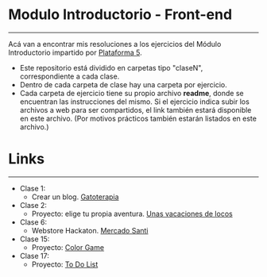 # Modulo Introductorio - Front-end
___
Acá van a encontrar mis resoluciones a los ejercicios del Módulo Introductorio impartido por [Plataforma 5](https://plataforma5.la/ar/presencial/intro).

- Este repositorio está dividido en carpetas tipo "claseN", correspondiente a cada clase. 
- Dentro de cada carpeta de clase hay una carpeta por ejercicio.
- Cada carpeta de ejercicio tiene su propio archivo **readme**, donde se encuentran las instrucciones del mismo. Si el ejercicio indica subir los archivos a web para ser compartidos, el link también estará disponible en este archivo. \(Por motivos prácticos también estarán listados en este archivo.\)


# Links 
___
- Clase 1:
   - Crear un blog. [Gatoterapia](https://tender-pasteur-35d527.netlify.app/)
- Clase 2:
   - Proyecto: elige tu propia aventura. [Unas vacaciones de locos](https://ecstatic-wozniak-dc471e.netlify.app/)
- Clase 6:
   - Webstore Hackaton. [Mercado Santi](https://elastic-feynman-9cdfa8.netlify.app/)
- Clase 15: 
   - Proyecto: [Color Game](https://flamboyant-mestorf-277e02.netlify.app/)   
- Clase 17: 
   - Proyecto: [To Do List](https://heuristic-tereshkova-10c64b.netlify.app/)
